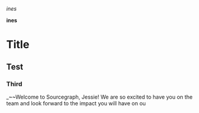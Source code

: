 *ines*

**ines**

# Title 


## Test


### Third

_~~Welcome to Sourcegraph, Jessie! We are so excited to have you on the team and look forward to the impact you will have on ou
